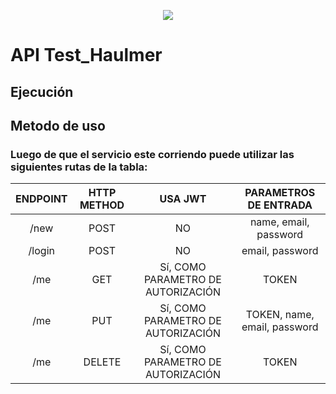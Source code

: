 <p align="center"><img src="https://laravel.com/assets/img/components/logo-laravel.svg"></p>

# API Test_Haulmer
## Ejecución
## Metodo de uso
### Luego de que el servicio este corriendo puede utilizar las siguientes rutas de la tabla:

| ENDPOINT | HTTP METHOD  | USA JWT | PARAMETROS DE ENTRADA
| :------------: |:---------------:| :-----:|:-----:|
| /new | POST | NO |    name, email, password |
| /login | POST |   NO |   email, password|
| /me | GET |   Sí, COMO PARAMETRO DE AUTORIZACIÓN |  TOKEN |
| /me | PUT |  Sí, COMO PARAMETRO DE AUTORIZACIÓN |  TOKEN, name, email, password  |
| /me | DELETE|  Sí, COMO PARAMETRO DE AUTORIZACIÓN|   TOKEN |

